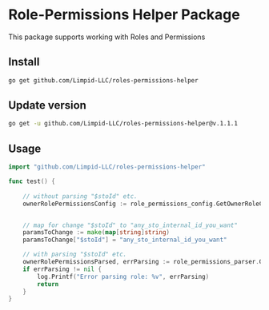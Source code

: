 # Role-Permissions Helper Package
This package supports working with Roles and Permissions

## Install
```bash
go get github.com/Limpid-LLC/roles-permissions-helper
```

## Update version
```bash
go get -u github.com/Limpid-LLC/roles-permissions-helper@v.1.1.1
```

## Usage
```go
import "github.com/Limpid-LLC/roles-permissions-helper"

func test() {
	
    // without parsing "$stoId" etc.
    ownerRolePermissionsConfig := role_permissions_config.GetOwnerRoleConfig()


	// map for change "$stoId" to "any_sto_internal_id_you_want"
    paramsToChange := make(map[string]string)
    paramsToChange["$stoId"] = "any_sto_internal_id_you_want"

    // with parsing "$stoId" etc.
    ownerRolePermissionsParsed, errParsing := role_permissions_parser.GetOwnerRoleParsed(paramsToChange)
    if errParsing != nil {
        log.Printf("Error parsing role: %v", errParsing)
        return
    }
}
```
